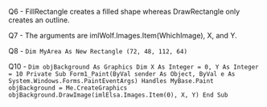 Q6 - FillRectangle creates a filled shape whereas DrawRectangle only creates an outline.

Q7 - The arguments are imlWolf.Images.Item(WhichImage), X, and Y.

Q8 - `Dim MyArea As New Rectangle (72, 48, 112, 64)`

Q10 - ```Dim objBackground As Graphics
Dim X As Integer = 0, Y As Integer = 10
Private Sub Form1_Paint(ByVal sender As Object, ByVal e As System.Windows.Forms.PaintEventArgs) Handles MyBase.Paint
  objBackground = Me.CreateGraphics 
  objBackground.DrawImage(imlElsa.Images.Item(0), X, Y)
End Sub```
